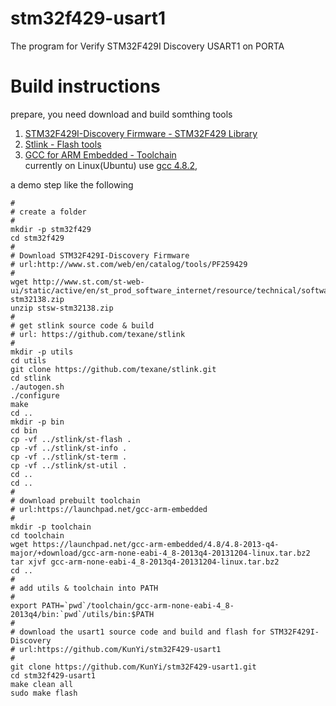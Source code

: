 stm32f429-usart1
===============

The program for Verify STM32F429I Discovery USART1 on PORTA 

Build instructions
==================
prepare, you need download and build somthing tools

1. <span>[STM32F429I-Discovery Firmware - STM32F429 Library](http://www.st.com/st-web-ui/static/active/en/st_prod_software_internet/resource/technical/software/firmware/stsw-stm32138.zip)</span>
2. <span>[Stlink - Flash tools](https://github.com/texane/stlink)</span>
3. <span><div>[GCC for ARM Embedded - Toolchain](https://launchpad.net/gcc-arm-embedded)</div><div>currently on Linux(Ubuntu) use [gcc 4.8.2](https://launchpad.net/gcc-arm-embedded/4.8/4.8-2013-q4-major/+download/gcc-arm-none-eabi-4_8-2013q4-20131204-linux.tar.bz2),</div></span>

a demo step like the following

```
#
# create a folder
#
mkdir -p stm32f429
cd stm32f429
#
# Download STM32F429I-Discovery Firmware
# url:http://www.st.com/web/en/catalog/tools/PF259429
#
wget http://www.st.com/st-web-ui/static/active/en/st_prod_software_internet/resource/technical/software/firmware/stsw-stm32138.zip
unzip stsw-stm32138.zip
#
# get stlink source code & build
# url: https://github.com/texane/stlink
#
mkdir -p utils
cd utils
git clone https://github.com/texane/stlink.git
cd stlink
./autogen.sh
./configure
make
cd ..
mkdir -p bin
cd bin
cp -vf ../stlink/st-flash .
cp -vf ../stlink/st-info .
cp -vf ../stlink/st-term .
cp -vf ../stlink/st-util .
cd ..
cd ..
#
# download prebuilt toolchain
# url:https://launchpad.net/gcc-arm-embedded
#
mkdir -p toolchain
cd toolchain
wget https://launchpad.net/gcc-arm-embedded/4.8/4.8-2013-q4-major/+download/gcc-arm-none-eabi-4_8-2013q4-20131204-linux.tar.bz2 
tar xjvf gcc-arm-none-eabi-4_8-2013q4-20131204-linux.tar.bz2
cd ..
#
# add utils & toolchain into PATH
#
export PATH=`pwd`/toolchain/gcc-arm-none-eabi-4_8-2013q4/bin:`pwd`/utils/bin:$PATH
#
# download the usart1 source code and build and flash for STM32F429I-Discovery
# url:https://github.com/KunYi/stm32F429-usart1
#
git clone https://github.com/KunYi/stm32F429-usart1.git
cd stm32f429-usart1
make clean all
sudo make flash
```
